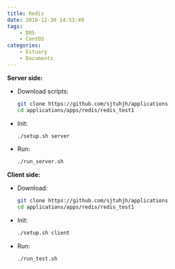 ```yaml
---
title: Redis
date: 2016-12-30 14:53:49
tags:
	- D05
	- CentOS
categories:
	- Estuary
	- Documents
---
```

**Server side:**
- Download scripts:
	```bash
	git clone https://github.com/sjtuhjh/applications
	cd applications/apps/redis/redis_test1
	```
- Init:
	```bash
	./setup.sh server
	```
- Run:
	```bash
	./run_server.sh
	```
**Client side:**
- Download:
	```bash
	git clone https://github.com/sjtuhjh/applications
	cd applications/apps/redis/redis_test1
	```
- Init:
	```bash
	./setup.sh client
	```
- Run:
	```bash
	./run_test.sh
	```
